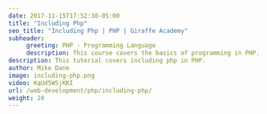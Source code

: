 ```yaml
---
date: 2017-11-15T17:52:38-05:00
title: "Including Php"
seo_title: "Including Php | PHP | Giraffe Academy"
subheader:
     greeting: PHP - Programming Language
     description: This course covers the basics of programming in PHP. Work your way through the videos and we'll teach you everything you need to know to start your programming journey!
description: This tutorial covers including php in PHP.
author: Mike Dane
image: including-php.png
video: KqUd5WSjKKI
url: /web-development/php/including-php/
weight: 28
---
```

